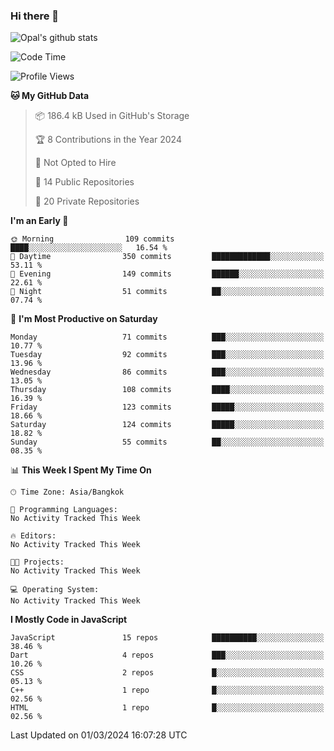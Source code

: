 ### Hi there 👋

![Opal's github stats](https://github-readme-stats.vercel.app/api?username=coolkidneversleep&count_private=true&show_icons=true&theme=radical)


<!--START_SECTION:waka-->
![Code Time](http://img.shields.io/badge/Code%20Time-64%20hrs%2038%20mins-blue)

![Profile Views](http://img.shields.io/badge/Profile%20Views-0-blue)

**🐱 My GitHub Data** 

> 📦 186.4 kB Used in GitHub's Storage 
 > 
> 🏆 8 Contributions in the Year 2024
 > 
> 🚫 Not Opted to Hire
 > 
> 📜 14 Public Repositories 
 > 
> 🔑 20 Private Repositories 
 > 
**I'm an Early 🐤** 

```text
🌞 Morning                109 commits         ████░░░░░░░░░░░░░░░░░░░░░   16.54 % 
🌆 Daytime                350 commits         █████████████░░░░░░░░░░░░   53.11 % 
🌃 Evening                149 commits         ██████░░░░░░░░░░░░░░░░░░░   22.61 % 
🌙 Night                  51 commits          ██░░░░░░░░░░░░░░░░░░░░░░░   07.74 % 
```
📅 **I'm Most Productive on Saturday** 

```text
Monday                   71 commits          ███░░░░░░░░░░░░░░░░░░░░░░   10.77 % 
Tuesday                  92 commits          ███░░░░░░░░░░░░░░░░░░░░░░   13.96 % 
Wednesday                86 commits          ███░░░░░░░░░░░░░░░░░░░░░░   13.05 % 
Thursday                 108 commits         ████░░░░░░░░░░░░░░░░░░░░░   16.39 % 
Friday                   123 commits         █████░░░░░░░░░░░░░░░░░░░░   18.66 % 
Saturday                 124 commits         █████░░░░░░░░░░░░░░░░░░░░   18.82 % 
Sunday                   55 commits          ██░░░░░░░░░░░░░░░░░░░░░░░   08.35 % 
```


📊 **This Week I Spent My Time On** 

```text
🕑︎ Time Zone: Asia/Bangkok

💬 Programming Languages: 
No Activity Tracked This Week

🔥 Editors: 
No Activity Tracked This Week

🐱‍💻 Projects: 
No Activity Tracked This Week

💻 Operating System: 
No Activity Tracked This Week
```

**I Mostly Code in JavaScript** 

```text
JavaScript               15 repos            ██████████░░░░░░░░░░░░░░░   38.46 % 
Dart                     4 repos             ███░░░░░░░░░░░░░░░░░░░░░░   10.26 % 
CSS                      2 repos             █░░░░░░░░░░░░░░░░░░░░░░░░   05.13 % 
C++                      1 repo              █░░░░░░░░░░░░░░░░░░░░░░░░   02.56 % 
HTML                     1 repo              █░░░░░░░░░░░░░░░░░░░░░░░░   02.56 % 
```




 Last Updated on 01/03/2024 16:07:28 UTC
<!--END_SECTION:waka-->
